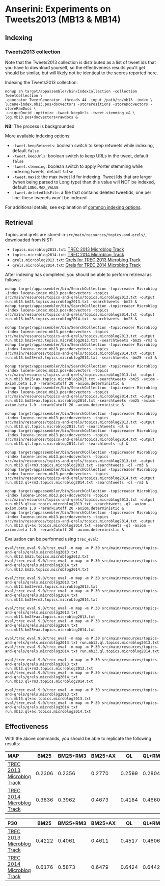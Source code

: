 # Anserini: Experiments on Tweets2013 (MB13 &amp; MB14)

## Indexing

### Tweets2013 collection

Note that the Tweets2013 collection is distributed as a list of tweet ids that you have to download yourself, so the
effectiveness results you'll get should be similar, but will likely not be identical to the scores reported here.

Indexing the Tweets2013 collection:

```
nohup sh target/appassembler/bin/IndexCollection -collection TweetCollection \
-generator TweetGenerator -threads 44 -input /path/to/mb13 -index \
lucene-index.mb13.pos+docvectors -storePositions -storeDocvectors -storeRawDocs \
-uniqueDocid -optimize -tweet.keepUrls -tweet.stemming >& \
log.mb13.pos+docvectors+rawdocs &
```
__NB:__ The process is backgrounded

More available indexing options:
* `-tweet.keepRetweets`: boolean switch to keep retweets while indexing, default `false`
* `-tweet.keepUrls`: boolean switch to keep URLs in the tweet, default `false`
* `-tweet.stemming`: boolean switch to apply Porter stemming while indexing tweets, default `false`
* `-tweet.maxId`: the max tweet Id for indexing. Tweet Ids that are larger (when being parsed to Long type) than this value will NOT be indexed, default `LONG.MAX_VALUE`
* `-tweet.deletedIdsFile`: a file that contains deleted tweetIds, one per line. these tweeets won't be indexed

For additional details, see explanation of [common indexing options](common-indexing-options.md).

## Retrieval

Topics and qrels are stored in `src/main/resources/topics-and-qrels/`, downloaded from NIST:

+ `topics.microblog2013.txt`: [TREC 2013 Microblog Track](https://trec.nist.gov/data/microblog/2013/topics.MB111-170.txt)
+ `topics.microblog2014.txt`: [TREC 2014 Microblog Track](https://trec.nist.gov/data/microblog/2014/topics.MB171-225.txt)
+ `qrels.microblog2013.txt`: [Qrels for TREC 2013 Microblog Track](https://trec.nist.gov/data/microblog/2013/qrels.txt)
+ `qrels.microblog2014.txt`: [Qrels for TREC 2014 Microblog Track](https://trec.nist.gov/data/microblog/2014/qrels2014.txt)

After indexing has completed, you should be able to perform retrieval as follows:

```
nohup target/appassembler/bin/SearchCollection -topicreader Microblog -index lucene-index.mb13.pos+docvectors -topics src/main/resources/topics-and-qrels/topics.microblog2013.txt -output run.mb13.bm25.topics.microblog2013.txt -searchtweets -bm25 &
nohup target/appassembler/bin/SearchCollection -topicreader Microblog -index lucene-index.mb13.pos+docvectors -topics src/main/resources/topics-and-qrels/topics.microblog2014.txt -output run.mb13.bm25.topics.microblog2014.txt -searchtweets -bm25 &

nohup target/appassembler/bin/SearchCollection -topicreader Microblog -index lucene-index.mb13.pos+docvectors -topics src/main/resources/topics-and-qrels/topics.microblog2013.txt -output run.mb13.bm25+rm3.topics.microblog2013.txt -searchtweets -bm25 -rm3 &
nohup target/appassembler/bin/SearchCollection -topicreader Microblog -index lucene-index.mb13.pos+docvectors -topics src/main/resources/topics-and-qrels/topics.microblog2014.txt -output run.mb13.bm25+rm3.topics.microblog2014.txt -searchtweets -bm25 -rm3 &

nohup target/appassembler/bin/SearchCollection -topicreader Microblog -index lucene-index.mb13.pos+docvectors -topics src/main/resources/topics-and-qrels/topics.microblog2013.txt -output run.mb13.bm25+ax.topics.microblog2013.txt -searchtweets -bm25 -axiom -axiom.beta 1.0 -rerankCutoff 20 -axiom.deterministic &
nohup target/appassembler/bin/SearchCollection -topicreader Microblog -index lucene-index.mb13.pos+docvectors -topics src/main/resources/topics-and-qrels/topics.microblog2014.txt -output run.mb13.bm25+ax.topics.microblog2014.txt -searchtweets -bm25 -axiom -axiom.beta 1.0 -rerankCutoff 20 -axiom.deterministic &

nohup target/appassembler/bin/SearchCollection -topicreader Microblog -index lucene-index.mb13.pos+docvectors -topics src/main/resources/topics-and-qrels/topics.microblog2013.txt -output run.mb13.ql.topics.microblog2013.txt -searchtweets -ql &
nohup target/appassembler/bin/SearchCollection -topicreader Microblog -index lucene-index.mb13.pos+docvectors -topics src/main/resources/topics-and-qrels/topics.microblog2014.txt -output run.mb13.ql.topics.microblog2014.txt -searchtweets -ql &

nohup target/appassembler/bin/SearchCollection -topicreader Microblog -index lucene-index.mb13.pos+docvectors -topics src/main/resources/topics-and-qrels/topics.microblog2013.txt -output run.mb13.ql+rm3.topics.microblog2013.txt -searchtweets -ql -rm3 &
nohup target/appassembler/bin/SearchCollection -topicreader Microblog -index lucene-index.mb13.pos+docvectors -topics src/main/resources/topics-and-qrels/topics.microblog2014.txt -output run.mb13.ql+rm3.topics.microblog2014.txt -searchtweets -ql -rm3 &

nohup target/appassembler/bin/SearchCollection -topicreader Microblog -index lucene-index.mb13.pos+docvectors -topics src/main/resources/topics-and-qrels/topics.microblog2013.txt -output run.mb13.ql+ax.topics.microblog2013.txt -searchtweets -ql -axiom -axiom.beta 1.0 -rerankCutoff 20 -axiom.deterministic &
nohup target/appassembler/bin/SearchCollection -topicreader Microblog -index lucene-index.mb13.pos+docvectors -topics src/main/resources/topics-and-qrels/topics.microblog2014.txt -output run.mb13.ql+ax.topics.microblog2014.txt -searchtweets -ql -axiom -axiom.beta 1.0 -rerankCutoff 20 -axiom.deterministic &

```

Evaluation can be performed using `trec_eval`:

```
eval/trec_eval.9.0/trec_eval -m map -m P.30 src/main/resources/topics-and-qrels/qrels.microblog2013.txt run.mb13.bm25.topics.microblog2013.txt
eval/trec_eval.9.0/trec_eval -m map -m P.30 src/main/resources/topics-and-qrels/qrels.microblog2014.txt run.mb13.bm25.topics.microblog2014.txt

eval/trec_eval.9.0/trec_eval -m map -m P.30 src/main/resources/topics-and-qrels/qrels.microblog2013.txt run.mb13.bm25+rm3.topics.microblog2013.txt
eval/trec_eval.9.0/trec_eval -m map -m P.30 src/main/resources/topics-and-qrels/qrels.microblog2014.txt run.mb13.bm25+rm3.topics.microblog2014.txt

eval/trec_eval.9.0/trec_eval -m map -m P.30 src/main/resources/topics-and-qrels/qrels.microblog2013.txt run.mb13.bm25+ax.topics.microblog2013.txt
eval/trec_eval.9.0/trec_eval -m map -m P.30 src/main/resources/topics-and-qrels/qrels.microblog2014.txt run.mb13.bm25+ax.topics.microblog2014.txt

eval/trec_eval.9.0/trec_eval -m map -m P.30 src/main/resources/topics-and-qrels/qrels.microblog2013.txt run.mb13.ql.topics.microblog2013.txt
eval/trec_eval.9.0/trec_eval -m map -m P.30 src/main/resources/topics-and-qrels/qrels.microblog2014.txt run.mb13.ql.topics.microblog2014.txt

eval/trec_eval.9.0/trec_eval -m map -m P.30 src/main/resources/topics-and-qrels/qrels.microblog2013.txt run.mb13.ql+rm3.topics.microblog2013.txt
eval/trec_eval.9.0/trec_eval -m map -m P.30 src/main/resources/topics-and-qrels/qrels.microblog2014.txt run.mb13.ql+rm3.topics.microblog2014.txt

eval/trec_eval.9.0/trec_eval -m map -m P.30 src/main/resources/topics-and-qrels/qrels.microblog2013.txt run.mb13.ql+ax.topics.microblog2013.txt
eval/trec_eval.9.0/trec_eval -m map -m P.30 src/main/resources/topics-and-qrels/qrels.microblog2014.txt run.mb13.ql+ax.topics.microblog2014.txt

```

## Effectiveness

With the above commands, you should be able to replicate the following results:

MAP                                     | BM25      | BM25+RM3  | BM25+AX   | QL        | QL+RM3    | QL+AX     |
:---------------------------------------|-----------|-----------|-----------|-----------|-----------|-----------|
[TREC 2013 Microblog Track](http://trec.nist.gov/data/microblog2013.html)| 0.2306    | 0.2356    | 0.2770    | 0.2599    | 0.2804    | 0.3167    |
[TREC 2014 Microblog Track](http://trec.nist.gov/data/microblog2014.html)| 0.3836    | 0.3962    | 0.4673    | 0.4184    | 0.4660    | 0.4943    |


P30                                     | BM25      | BM25+RM3  | BM25+AX   | QL        | QL+RM3    | QL+AX     |
:---------------------------------------|-----------|-----------|-----------|-----------|-----------|-----------|
[TREC 2013 Microblog Track](http://trec.nist.gov/data/microblog2013.html)| 0.4222    | 0.4061    | 0.4611    | 0.4517    | 0.4606    | 0.5117    |
[TREC 2014 Microblog Track](http://trec.nist.gov/data/microblog2014.html)| 0.6176    | 0.5873    | 0.6479    | 0.6424    | 0.6442    | 0.6770    |


